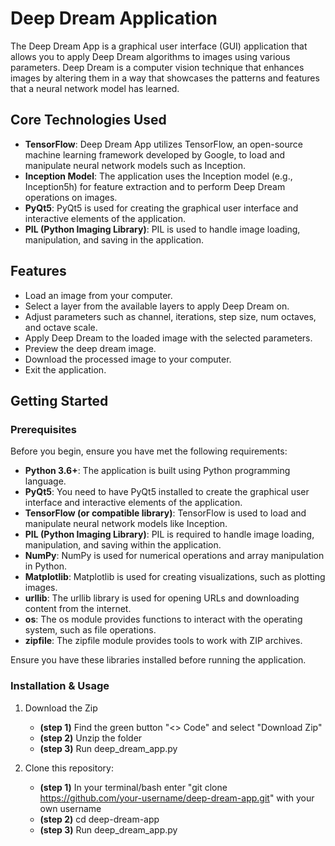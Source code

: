 # Deep Dream Application

The Deep Dream App is a graphical user interface (GUI) application that allows you to apply Deep Dream algorithms to images using various parameters. Deep Dream is a computer vision technique that enhances images by altering them in a way that showcases the patterns and features that a neural network model has learned.

## Core Technologies Used

- **TensorFlow**: Deep Dream App utilizes TensorFlow, an open-source machine learning framework developed by Google, to load and manipulate neural network models such as Inception.
- **Inception Model**: The application uses the Inception model (e.g., Inception5h) for feature extraction and to perform Deep Dream operations on images.
- **PyQt5**: PyQt5 is used for creating the graphical user interface and interactive elements of the application.
- **PIL (Python Imaging Library)**: PIL is used to handle image loading, manipulation, and saving in the application.


## Features

- Load an image from your computer.
- Select a layer from the available layers to apply Deep Dream on.
- Adjust parameters such as channel, iterations, step size, num octaves, and octave scale.
- Apply Deep Dream to the loaded image with the selected parameters.
- Preview the deep dream image.
- Download the processed image to your computer.
- Exit the application.

## Getting Started

### Prerequisites

Before you begin, ensure you have met the following requirements:

- **Python 3.6+**: The application is built using Python programming language.
- **PyQt5**: You need to have PyQt5 installed to create the graphical user interface and interactive elements of the application.
- **TensorFlow (or compatible library)**: TensorFlow is used to load and manipulate neural network models like Inception.
- **PIL (Python Imaging Library)**: PIL is required to handle image loading, manipulation, and saving within the application.
- **NumPy**: NumPy is used for numerical operations and array manipulation in Python.
- **Matplotlib**: Matplotlib is used for creating visualizations, such as plotting images.
- **urllib**: The urllib library is used for opening URLs and downloading content from the internet.
- **os**: The os module provides functions to interact with the operating system, such as file operations.
- **zipfile**: The zipfile module provides tools to work with ZIP archives.

Ensure you have these libraries installed before running the application.

### Installation & Usage
1. Download the Zip 
    - **(step 1)** Find the green button "<> Code" and select "Download Zip"
    - **(step 2)** Unzip the folder 
    - **(step 3)** Run deep_dream_app.py 

2. Clone this repository:
    - **(step 1)** In your terminal/bash enter "git clone https://github.com/your-username/deep-dream-app.git" with your own username
    - **(step 2)** cd deep-dream-app
    - **(step 3)** Run deep_dream_app.py 


